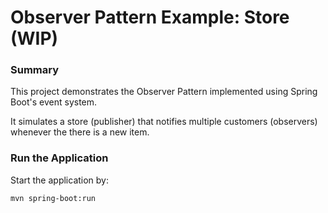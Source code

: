 # Observer Pattern Example: Store (WIP)

### Summary
This project demonstrates the Observer Pattern implemented using Spring Boot's event system. 

It simulates a store (publisher) that notifies multiple customers (observers) whenever the there is a new item.

### Run the Application
Start the application by:
```
mvn spring-boot:run
```
